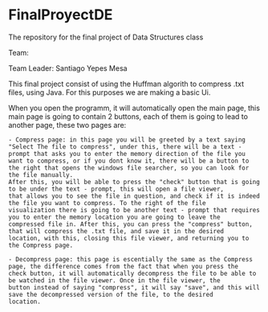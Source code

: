 # FinalProyectDE
The repository for the final project of Data Structures class

Team: 

Team Leader: Santiago Yepes Mesa

This final project consist of using the Huffman algorith to compress .txt files, using Java.
For this purposes we are making a basic Ui.

When you open the programm, it will automatically open the main page, this main page is going to contain 2 buttons, each of them is going to lead to another page, these two pages are:

    - Compress page: in this page you will be greeted by a text saying "Select The file to compress", under this, there will be a text -
    prompt that asks you to enter the memory direction of the file you want to compress, or if you dont know it, there will be a button to
    the right that opens the windows file searcher, so you can look for the file manually. 
    After this, you will be able to press the "check" button that is going to be under the text - prompt, this will open a file viewer,
    that allows you to see the file in question, and check if it is indeed the file you want to compress. To the right of the file
    visualization there is going to be another text - prompt that requires you to enter the memory location you are going to leave the
    compressed file in. After this, you can press the "compress" button, that will compress the .txt file, and save it in the desired
    location, with this, closing this file viewer, and returning you to the Compress page.
    
    - Decompress page: this page is escentially the same as the Compress page, the difference comes from the fact that when you press the
    check button, it will automatically decompress the file to be able to be watched in the file viewer. Once in the file viewer, the
    button instead of saying "compress", it will say "save", and this will save the decompressed version of the file, to the desired
    location.
